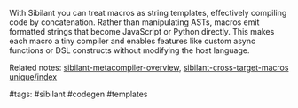 With Sibilant you can treat macros as string templates, effectively compiling code by concatenation. Rather than manipulating ASTs, macros emit formatted strings that become JavaScript or Python directly. This makes each macro a tiny compiler and enables features like custom async functions or DSL constructs without modifying the host language.

Related notes: [sibilant-metacompiler-overview](sibilant-metacompiler-overview.md), [sibilant-cross-target-macros](sibilant-cross-target-macros.md) [unique/index](../../unique/index.md)

#tags: #sibilant #codegen #templates
